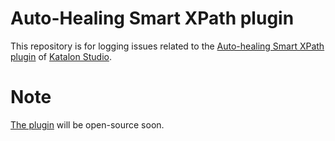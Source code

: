 # Auto-Healing Smart XPath plugin
This repository is for logging issues related to the [Auto-healing Smart XPath plugin](https://store.katalon.com/product/5) of [Katalon Studio](https://www.katalon.com).

# Note
[The plugin](https://store.katalon.com/product/5) will be open-source soon.
